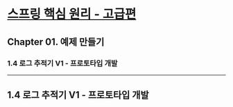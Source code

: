 # <a href = "../README.md" target="_blank">스프링 핵심 원리 - 고급편</a>
## Chapter 01. 예제 만들기
### 1.4 로그 추적기 V1 - 프로토타입 개발

---

## 1.4 로그 추적기 V1 - 프로토타입 개발
